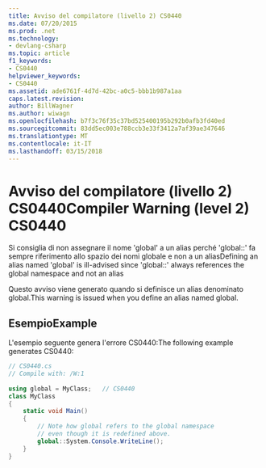```yaml
---
title: Avviso del compilatore (livello 2) CS0440
ms.date: 07/20/2015
ms.prod: .net
ms.technology:
- devlang-csharp
ms.topic: article
f1_keywords:
- CS0440
helpviewer_keywords:
- CS0440
ms.assetid: ade6761f-4d7d-42bc-a0c5-bbb1b987a1aa
caps.latest.revision: 
author: BillWagner
ms.author: wiwagn
ms.openlocfilehash: b7f3c76f35c37bd525400195b292b0afb3fd40ed
ms.sourcegitcommit: 83dd5ec003e788ccb3e33f3412a7af39ae347646
ms.translationtype: MT
ms.contentlocale: it-IT
ms.lasthandoff: 03/15/2018
---
```

# <a name="compiler-warning-level-2-cs0440"></a><span data-ttu-id="6b33e-102">Avviso del compilatore (livello 2) CS0440</span><span class="sxs-lookup"><span data-stu-id="6b33e-102">Compiler Warning (level 2) CS0440</span></span>
<span data-ttu-id="6b33e-103">Si consiglia di non assegnare il nome 'global' a un alias perché 'global::' fa sempre riferimento allo spazio dei nomi globale e non a un alias</span><span class="sxs-lookup"><span data-stu-id="6b33e-103">Defining an alias named 'global' is ill-advised since 'global::' always references the global namespace and not an alias</span></span>  
  
 <span data-ttu-id="6b33e-104">Questo avviso viene generato quando si definisce un alias denominato global.</span><span class="sxs-lookup"><span data-stu-id="6b33e-104">This warning is issued when you define an alias named global.</span></span>  
  
## <a name="example"></a><span data-ttu-id="6b33e-105">Esempio</span><span class="sxs-lookup"><span data-stu-id="6b33e-105">Example</span></span>  
 <span data-ttu-id="6b33e-106">L'esempio seguente genera l'errore CS0440:</span><span class="sxs-lookup"><span data-stu-id="6b33e-106">The following example generates CS0440:</span></span>  
  
```csharp  
// CS0440.cs  
// Compile with: /W:1  
  
using global = MyClass;   // CS0440  
class MyClass  
{  
    static void Main()  
    {  
        // Note how global refers to the global namespace  
        // even though it is redefined above.  
        global::System.Console.WriteLine();  
    }  
}  
```
